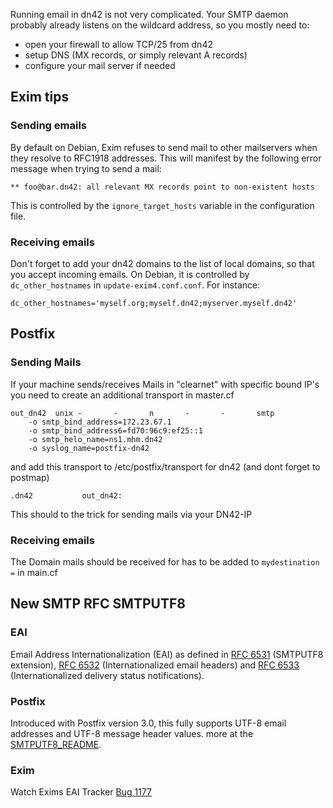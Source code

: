Running email in dn42 is not very complicated.  Your SMTP daemon probably already listens on the wildcard address, so you mostly need to:

* open your firewall to allow TCP/25 from dn42
* setup DNS (MX records, or simply relevant A records)
* configure your mail server if needed

## Exim tips

### Sending emails

By default on Debian, Exim refuses to send mail to other mailservers when they resolve to RFC1918 addresses.  This will manifest by the following error message when trying to send a mail:

    ** foo@bar.dn42: all relevant MX records point to non-existent hosts

This is controlled by the `ignore_target_hosts` variable in the configuration file.

### Receiving emails

Don't forget to add your dn42 domains to the list of local domains, so that you accept incoming emails.  On Debian, it is controlled by `dc_other_hostnames` in `update-exim4.conf.conf`.  For instance:

    dc_other_hostnames='myself.org;myself.dn42;myserver.myself.dn42'


## Postfix

### Sending Mails
If your machine sends/receives Mails in "clearnet" with specific bound IP's you need to create an additional transport in master.cf

    out_dn42  unix -       -       n       -       -       smtp
        -o smtp_bind_address=172.23.67.1
        -o smtp_bind_address6=fd70:96c9:ef25::1
        -o smtp_helo_name=ns1.mhm.dn42
        -o syslog_name=postfix-dn42

and add this transport to /etc/postfix/transport for dn42 (and dont forget to postmap)

    .dn42           out_dn42:

This should to the trick for sending mails via your DN42-IP

### Receiving emails

The Domain mails should be received for has to be added to `mydestination =` in main.cf

## New SMTP RFC SMTPUTF8
### EAI
Email Address Internationalization (EAI) as defined in [RFC 6531](http://tools.ietf.org/html/rfc6531) (SMTPUTF8 extension), [RFC 6532](http://tools.ietf.org/html/rfc6532) (Internationalized email headers) and [RFC 6533](http://tools.ietf.org/html/rfc6533) (Internationalized delivery status notifications).
### Postfix
Introduced with Postfix version 3.0, this fully supports UTF-8 email addresses and UTF-8 message header values.
more at the [SMTPUTF8_README](http://www.postfix.org/SMTPUTF8_README.html).
### Exim
Watch Exims EAI Tracker [Bug 1177](http://bugs.exim.org/show_bug.cgi?id=1177)